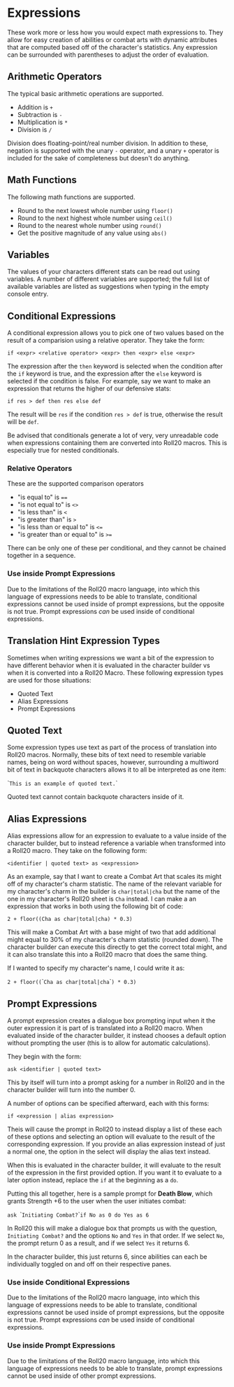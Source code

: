 # Expressions

These work more or less how you would expect math expressions to. They allow
for easy creation of abilities or combat arts with dynamic attributes that are
computed based off of the character's statistics. Any expression can be
surrounded with parentheses to adjust the order of evaluation.

## Arithmetic Operators

The typical basic arithmetic operations are supported.

   * Addition is `+`
   * Subtraction is `-`
   * Multiplication is `*`
   * Division is `/`

Division does floating-point/real number division. In addition to these,
negation is supported with the unary `-` operator, and a unary `+` operator is
included for the sake of completeness but doesn't do anything.

## Math Functions

The following math functions are supported.

   * Round to the next lowest whole number using `floor()`
   * Round to the next highest whole number using `ceil()`
   * Round to the nearest whole number using `round()`
   * Get the positive magnitude of any value using `abs()`

## Variables

The values of your characters different stats can be read out using variables.
A number of different variables are supported; the full list of available
variables are listed as suggestions when typing in the empty console entry.

## Conditional Expressions

A conditional expression allows you to pick one of two values based on the
result of a comparision using a relative operator. They take the form:

`if <expr> <relative operator> <expr> then <expr> else <expr>`

The expression after the `then` keyword is selected when the condition after
the `if` keyword is true, and the expression after the `else` keyword is
selected if the condition is false. For example, say we want to make an
expression that returns the higher of our defensive stats:

`if res > def then res else def`

The result will be `res` if the condition `res > def` is true, otherwise the
result will be `def`.

Be advised that conditionals generate a lot of very, very unreadable code when
expressions containing them are converted into Roll20 macros. This is especially
true for nested conditionals.

### Relative Operators

These are the supported comparison operators

   * "is equal to" is `==`
   * "is not equal to" is `<>`
   * "is less than" is `<`
   * "is greater than" is `>`
   * "is less than or equal to" is `<=`
   * "is greater than or equal to" is `>=`

There can be only one of these per conditional, and they cannot be chained
together in a sequence.

### Use inside Prompt Expressions

Due to the limitations of the Roll20 macro language, into which this language of expressions needs to be able to translate, conditional expressions cannot be
used inside of prompt expressions, but the opposite is not true. Prompt
expressions *can* be used inside of conditional expressions.

## Translation Hint Expression Types

Sometimes when writing expressions we want a bit of the expression to have
different behavior when it is evaluated in the character builder vs when it
is converted into a Roll20 Macro. These following expression types are used
for those situations:

   * Quoted Text
   * Alias Expressions
   * Prompt Expressions

## Quoted Text

Some expression types use text as part of the process of translation into
Roll20 macros. Normally, these bits of text need to resemble variable names,
being on word without spaces, however, surrounding a multiword bit of text in
backquote characters allows it to all be interpreted as one item:

\``This is an example of quoted text.`\`

Quoted text cannot contain backquote characters inside of it.

## Alias Expressions

Alias expressions allow for an expression to evaluate to a value inside of the
character builder, but to instead reference a variable when transformed into a
Roll20 macro. They take on the following form:

`<identifier | quoted text> as <expression>`

As an example, say that I want to create a Combat Art that scales its might off
of my character's charm statistic. The name of the relevant variable for my 
character's charm in the builder is `char|total|cha` but the name of the one in
my character's Roll20 sheet is `Cha` instead. I can make a an expression that
works in both using the following bit of code:

`2 + floor((Cha as char|total|cha) * 0.3)`

This will make a Combat Art with a base might of two that add additional might
equal to 30% of my character's charm statistic (rounded down). The character
builder can execute this directly to get the correct total might, and it can
also translate this into a Roll20 macro that does the same thing.

If I wanted to specify my character's name, I could write it as:

`2 + floor((`\``Cha as char|total|cha`\``) * 0.3)`

## Prompt Expressions

A prompt expression creates a dialogue box prompting input when it the outer
expression it is part of is translated into a Roll20 macro. When evaluated
inside of the character builder, it instead chooses a default option without
prompting the user (this is to allow for automatic calculations).

They begin with the form:

`ask <identifier | quoted text>`

This by itself will turn into a prompt asking for a number in Roll20 and in the
character builder will turn into the number 0.

A number of options can be specified afterward, each with this forms:

`if <expression | alias expression>`

Theis will cause the prompt in Roll20 to instead display a list of these each
of these options and selecting an option will evaluate to the result of the 
corresponding expression. If you provide an alias expression instead of just a
normal one, the option in the select will display the alias text instead.

When this is evaluated in the character builder, it will evaluate to the result
of the expression in the first provided option. If you want it to evaluate to a
later option instead, replace the `if` at the beginning as a `do`.

Putting this all together, here is a sample prompt for **Death Blow**, which
grants Strength +6 to the user when the user initiates combat:

`ask `\``Initiating Combat?`\``if No as 0 do Yes as 6`

In Roll20 this will make a dialogue box that prompts us with the question,
`Initiating Combat?` and the options `No` and `Yes` in that order. If we select
`No`, the prompt return 0 as a result, and if we select `Yes` it returns 6.

In the character builder, this just returns 6, since abilities can each be
individually toggled on and off on their respective panes.

### Use inside Conditional Expressions

Due to the limitations of the Roll20 macro language, into which this language of expressions needs to be able to translate, conditional expressions cannot be
used inside of prompt expressions, but the opposite is not true. Prompt
expressions *can* be used inside of conditional expressions.

### Use inside Prompt Expressions

Due to the limitations of the Roll20 macro language, into which this language 
of expressions needs to be able to translate, prompt expressions cannot be used 
inside of other prompt expressions.
